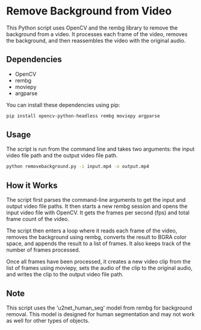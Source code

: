 # Remove Background from Video

This Python script uses OpenCV and the rembg library to remove the background from a video. It processes each frame of the video, removes the background, and then reassembles the video with the original audio.

## Dependencies

- OpenCV
- rembg
- moviepy
- argparse

You can install these dependencies using pip:

```bash
pip install opencv-python-headless rembg moviepy argparse
```

## Usage

The script is run from the command line and takes two arguments: the input video file path and the output video file path.

```bash
python removebackground.py -i input.mp4 -o output.mp4
```

## How it Works

The script first parses the command-line arguments to get the input and output video file paths. It then starts a new rembg session and opens the input video file with OpenCV. It gets the frames per second (fps) and total frame count of the video.

The script then enters a loop where it reads each frame of the video, removes the background using rembg, converts the result to BGRA color space, and appends the result to a list of frames. It also keeps track of the number of frames processed.

Once all frames have been processed, it creates a new video clip from the list of frames using moviepy, sets the audio of the clip to the original audio, and writes the clip to the output video file path.

## Note

This script uses the 'u2net_human_seg' model from rembg for background removal. This model is designed for human segmentation and may not work as well for other types of objects.
